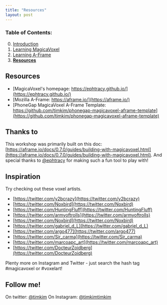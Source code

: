 ```yaml
---
title: "Resources"
layout: post
---
```

### Table of Contents:
0. [Introduction](index.md)
1. [Learning MagicaVoxel](magicavoxel.md)
2. [Learning A-Frame](aframe.md)
3. [**Resources**](resources.md)

## Resources
* [MagicaVoxel's homepage: https://ephtracy.github.io/](https://ephtracy.github.io/)
* [Mozilla A-Frame: https://aframe.io/](https://aframe.io/)
* [PhoneGap MagicaVoxel A-Frame Template: https://github.com/timkim/phonegap-magicavoxel-aframe-template](https://github.com/timkim/phonegap-magicavoxel-aframe-template)

## Thanks to
This workshop was primarily built on this doc: [https://aframe.io/docs/0.7.0/guides/building-with-magicavoxel.html](https://aframe.io/docs/0.7.0/guides/building-with-magicavoxel.html). And special thanks to [@ephtracy](https://twitter.com/ephtracy) for making such a fun tool to play with!

## Inspiration 
Try checking out these voxel artists. 
* [https://twitter.com/y2bcrazy](https://twitter.com/y2bcrazy)
* [https://twitter.com/Noxbird](https://twitter.com/Noxbird)
* [https://twitter.com/HuntingFluff](https://twitter.com/HuntingFluff)
* [https://twitter.com/armyoftrolls](https://twitter.com/armyoftrolls)
* [https://twitter.com/Noxbird](https://twitter.com/Noxbird)
* [https://twitter.com/gabriel_d_L](https://twitter.com/gabriel_d_L)
* [https://twitter.com/argo477](https://twitter.com/argo477)
* [https://twitter.com/Sir_carma](https://twitter.com/Sir_carma)
* [https://twitter.com/marcoapc_art](https://twitter.com/marcoapc_art)
* [https://twitter.com/DocteurZoidberg](https://twitter.com/DocteurZoidberg)

Plenty more on Instagram and Twitter - just search the hash tag #magicavoxel or #voxelart! 

## Follow me!
On twitter: [@timkim](https://twitter.com/timkim)
On Instagram: [@timkimtimkim](https://www.instagram.com/timkimtimkim/)